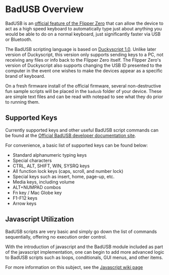 # BadUSB Overview
BadUSB is an [official feature of the Flipper Zero](https://docs.flipper.net/bad-usb) that can allow the device to act as a high speed keyboard to automatically type just about anything you would be able to do on a normal keyboard, just significantly faster via USB or Bluetooth. 

The BadUSB scripting language is based on [Duckyscript 1.0](https://web.archive.org/web/20220816200129/http://github.com/hak5darren/USB-Rubber-Ducky/wiki/Duckyscript). Unlike later version of Duckyscript, this version only supports sending keys to a PC, not receiving any files or info back to the Flipper Zero itself. The Flipper Zero's version of Duckyscript also supports changing the USB ID presented to the computer in the event one wishes to make the devices appear as a specific brand of keyboard. 


On a fresh firmware install of the official firmware, several non-destructive fun sample scripts will be placed in the `badusb` folder of your device. These are simple text files and can be read with notepad to see what they do prior to running them. 

## Supported Keys
Currently supported keys and other useful BadUSB script commands can be found at the [Official BadUSB developer documentation site](https://developer.flipper.net/flipperzero/doxygen/badusb_file_format.html). 

For convenience, a basic list of supported keys can be found below:

- Standard alphanumeric typing keys
- Special characters
- CTRL, ALT, SHIFT, WIN, SYSRQ keys
- All function lock keys (caps, scroll, and number lock)
- Special keys such as insert, home, page-up, etc.
- Media keys, including volume
- ALT+NUMPAD combos
- Fn key / Mac Globe key
- F1-F12 keys
- Arrow keys

## Javascript Utilization
BadUSB scripts are very basic and simply go down the list of commands sequentially, offering no execution order control. 

With the introduction of javascript and the BadUSB module included as part of the javascript implementation, one can begin to add more advanced logic to BadUSB scripts such as loops, conditionals, GUI menus, and other items. 

For more information on this subject, see the [Javascript wiki page](javascript-overview.md)

